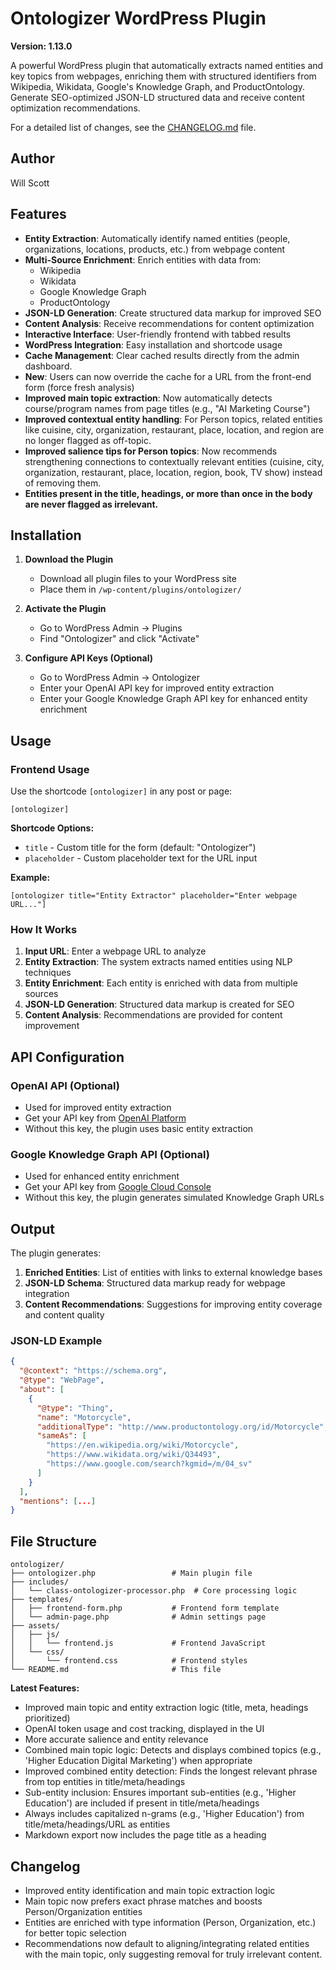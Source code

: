 # Ontologizer WordPress Plugin

**Version: 1.13.0**

A powerful WordPress plugin that automatically extracts named entities and key topics from webpages, enriching them with structured identifiers from Wikipedia, Wikidata, Google's Knowledge Graph, and ProductOntology. Generate SEO-optimized JSON-LD structured data and receive content optimization recommendations.

For a detailed list of changes, see the [CHANGELOG.md](CHANGELOG.md) file.

## Author

Will Scott

## Features

- **Entity Extraction**: Automatically identify named entities (people, organizations, locations, products, etc.) from webpage content
- **Multi-Source Enrichment**: Enrich entities with data from:
  - Wikipedia
  - Wikidata
  - Google Knowledge Graph
  - ProductOntology
- **JSON-LD Generation**: Create structured data markup for improved SEO
- **Content Analysis**: Receive recommendations for content optimization
- **Interactive Interface**: User-friendly frontend with tabbed results
- **WordPress Integration**: Easy installation and shortcode usage
- **Cache Management**: Clear cached results directly from the admin dashboard.
- **New**: Users can now override the cache for a URL from the front-end form (force fresh analysis)
- **Improved main topic extraction**: Now automatically detects course/program names from page titles (e.g., "AI Marketing Course")
- **Improved contextual entity handling**: For Person topics, related entities like cuisine, city, organization, restaurant, place, location, and region are no longer flagged as off-topic.
- **Improved salience tips for Person topics**: Now recommends strengthening connections to contextually relevant entities (cuisine, city, organization, restaurant, place, location, region, book, TV show) instead of removing them.
- **Entities present in the title, headings, or more than once in the body are never flagged as irrelevant.**

## Installation

1. **Download the Plugin**
   - Download all plugin files to your WordPress site
   - Place them in `/wp-content/plugins/ontologizer/`

2. **Activate the Plugin**
   - Go to WordPress Admin → Plugins
   - Find "Ontologizer" and click "Activate"

3. **Configure API Keys (Optional)**
   - Go to WordPress Admin → Ontologizer
   - Enter your OpenAI API key for improved entity extraction
   - Enter your Google Knowledge Graph API key for enhanced entity enrichment

## Usage

### Frontend Usage

Use the shortcode `[ontologizer]` in any post or page:

```
[ontologizer]
```

**Shortcode Options:**
- `title` - Custom title for the form (default: "Ontologizer")
- `placeholder` - Custom placeholder text for the URL input

**Example:**
```
[ontologizer title="Entity Extractor" placeholder="Enter webpage URL..."]
```

### How It Works

1. **Input URL**: Enter a webpage URL to analyze
2. **Entity Extraction**: The system extracts named entities using NLP techniques
3. **Entity Enrichment**: Each entity is enriched with data from multiple sources
4. **JSON-LD Generation**: Structured data markup is created for SEO
5. **Content Analysis**: Recommendations are provided for content improvement

## API Configuration

### OpenAI API (Optional)
- Used for improved entity extraction
- Get your API key from [OpenAI Platform](https://platform.openai.com/api-keys)
- Without this key, the plugin uses basic entity extraction

### Google Knowledge Graph API (Optional)
- Used for enhanced entity enrichment
- Get your API key from [Google Cloud Console](https://console.cloud.google.com/apis/credentials)
- Without this key, the plugin generates simulated Knowledge Graph URLs

## Output

The plugin generates:

1. **Enriched Entities**: List of entities with links to external knowledge bases
2. **JSON-LD Schema**: Structured data markup ready for webpage integration
3. **Content Recommendations**: Suggestions for improving entity coverage and content quality

### JSON-LD Example

```json
{
  "@context": "https://schema.org",
  "@type": "WebPage",
  "about": [
    {
      "@type": "Thing",
      "name": "Motorcycle",
      "additionalType": "http://www.productontology.org/id/Motorcycle",
      "sameAs": [
        "https://en.wikipedia.org/wiki/Motorcycle",
        "https://www.wikidata.org/wiki/Q34493",
        "https://www.google.com/search?kgmid=/m/04_sv"
      ]
    }
  ],
  "mentions": [...]
}
```

## File Structure

```
ontologizer/
├── ontologizer.php                 # Main plugin file
├── includes/
│   └── class-ontologizer-processor.php  # Core processing logic
├── templates/
│   ├── frontend-form.php           # Frontend form template
│   └── admin-page.php              # Admin settings page
├── assets/
│   ├── js/
│   │   └── frontend.js             # Frontend JavaScript
│   └── css/
│       └── frontend.css            # Frontend styles
└── README.md                       # This file
```

**Latest Features:**
- Improved main topic and entity extraction logic (title, meta, headings prioritized)
- OpenAI token usage and cost tracking, displayed in the UI
- More accurate salience and entity relevance
- Combined main topic logic: Detects and displays combined topics (e.g., 'Higher Education Digital Marketing') when appropriate
- Improved combined entity detection: Finds the longest relevant phrase from top entities in title/meta/headings
- Sub-entity inclusion: Ensures important sub-entities (e.g., 'Higher Education') are included if present in title/meta/headings
- Always includes capitalized n-grams (e.g., 'Higher Education') from title/meta/headings/URL as entities
- Markdown export now includes the page title as a heading

## Changelog

- Improved entity identification and main topic extraction logic
- Main topic now prefers exact phrase matches and boosts Person/Organization entities
- Entities are enriched with type information (Person, Organization, etc.) for better topic selection
- Recommendations now default to aligning/integrating related entities with the main topic, only suggesting removal for truly irrelevant content.